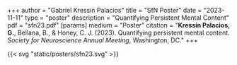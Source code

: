 +++
author = "Gabriel Kressin Palacios"
title = "SfN Poster"
date = "2023-11-11"
type = "poster"
description = "Quantifying Persistent Mental Content"
pdf = "sfn23.pdf"
[params]
    medium = "Poster"
    citation = "**Kressin Palacios, G.**, Bellana, B., & Honey, C. J. (2023). Quantifying persistent mental content. *Society for Neuroscience Annual Meeting*, Washington, DC."
+++

{{< svg "static/posters/sfn23.svg" >}}
